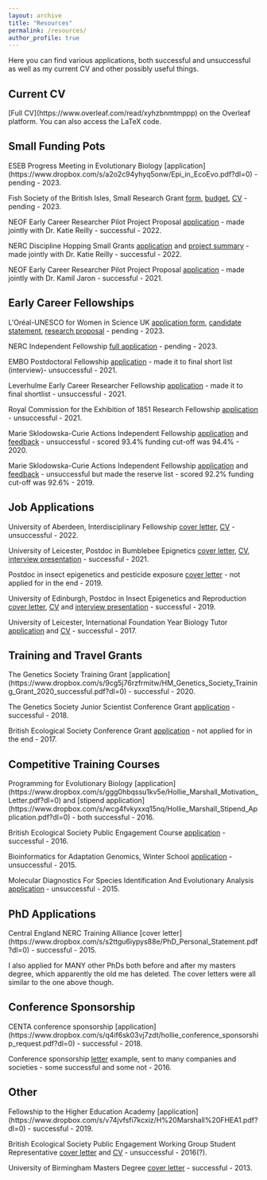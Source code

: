 ```yaml
---
layout: archive
title: "Resources"
permalink: /resources/
author_profile: true
---
```


Here you can find various applications, both successful and unsuccessful as well as my current CV and other possibly useful things.

<h2>Current CV</h2>
[Full CV](https://www.overleaf.com/read/xyhzbnmtmppp) on the Overleaf platform. You can also access the LaTeX code.

<h2>Small Funding Pots</h2>
ESEB Progress Meeting in Evolutionary Biology [application](https://www.dropbox.com/s/a2o2c94yhyq5onw/Epi_in_EcoEvo.pdf?dl=0) - pending - 2023.

Fish Society of the British Isles, Small Research Grant [form](https://www.dropbox.com/s/l7sy7iiqkguqcw0/FSBI_form.pdf?dl=0), [budget](https://www.dropbox.com/s/ds995ok8m5qm7yk/FSBI_Research-Grant-Budget-Hollie-Marshall.pdf?dl=0), [CV](https://www.dropbox.com/s/338et46u8d59zzq/FSBI_CV-Hollie-Marshall.pdf?dl=0) - pending - 2023.

NEOF Early Career Researcher Pilot Project Proposal [application](https://www.dropbox.com/s/zo0qvdhu9m4gsbz/NEOF_2022.pdf?dl=0) - made jointly with Dr. Katie Reilly - successful - 2022.

NERC Discipline Hopping Small Grants [application](https://www.dropbox.com/s/jc78ae1pxq0rzsv/HM_Application_form.pdf?dl=0) and [project summary](https://www.dropbox.com/s/603bte4v7731cbu/HM_2page_summary.pdf?dl=0) - made jointly with Dr. Katie Reilly - successful - 2022.

NEOF Early Career Researcher Pilot Project Proposal [application](https://www.dropbox.com/s/dkcbb9ebnf2klzm/HM_NEOF_ECR_Pilot_Scheme_2021.pdf?dl=0) - made jointly with Dr. Kamil Jaron - successful - 2021.


<h2>Early Career Fellowships</h2>

L'Oréal-UNESCO for Women in Science UK [application form](https://www.dropbox.com/s/pdt8oauwyjxeni4/Loreal_form.pdf?dl=0), [candidate statement](https://www.dropbox.com/s/x74nwmnaubuqmwo/Loreal_Candidate_statement.pdf?dl=0), [research proposal](https://www.dropbox.com/s/2scxerethp5y6d9/Loreal_Research_proposal.pdf?dl=0) - pending - 2023.

NERC Independent Fellowship [full application](https://www.dropbox.com/s/14zva7k0kshzc86/jes-2726477.pdf?dl=0) - pending - 2023.

EMBO Postdoctoral Fellowship [application](https://www.dropbox.com/s/0tov0gnwgqny16r/EMBO_long_term_fellowship.pdf?dl=0) - made it to final short list (interview)- unsuccessful - 2021.

Leverhulme Early Career Researcher Fellowship [application](https://www.dropbox.com/s/czwz0dk3yh1j4py/Leverhulme_ECR_Fellowship_2021.pdf?dl=0) - made it to final shortlist - unsuccessful - 2021.

Royal Commission for the Exhibition of 1851 Research Fellowship [application](https://www.dropbox.com/s/c80ihzwfesdqefa/Royal_Commission_of_1851_Research_Fellowship_2021.pdf?dl=0) - unsuccessful - 2021.

Marie Sklodowska-Curie Actions Independent Fellowship [application](https://www.dropbox.com/s/n06vkmc7im387dx/HM_MSCA_Independent_fellowship_2020_unsuccessful.pdf?dl=0) and [feedback](https://www.dropbox.com/s/r9d162h1bfsptws/HM_MSCA_2020_feedback.pdf?dl=0) - unsuccessful - scored 93.4% funding cut-off was 94.4% - 2020.

Marie Sklodowska-Curie Actions Independent Fellowship [application](https://www.dropbox.com/s/lh6n9v0axucj6i6/Final_proposal.pdf?dl=0) and [feedback](https://www.dropbox.com/s/ypoa6xfgklqv0ih/882722_EpiSpider_ESR.pdf?dl=0) - unsuccessful but made the reserve list - scored 92.2% funding cut-off was 92.6% - 2019.


<h2>Job Applications</h2>

University of Aberdeen, Interdisciplinary Fellowship [cover letter](https://www.dropbox.com/s/a4pr2t5eo4sj5kt/Cover_letter_Hollie_Marshall.pdf?dl=0), [CV](https://www.dropbox.com/s/7owdtuwg47d7gtw/CV_Hollie_Marshall.pdf?dl=0) - unsuccessful - 2022.

University of Leicester, Postdoc in Bumblebee Epignetics [cover letter](https://www.dropbox.com/s/6fd938nx352jueu/Leicester_cover_letter.pdf?dl=0), [CV](https://www.dropbox.com/s/ohzrym5tl8a9yq9/CV_Leicester_2021.pdf?dl=0), [interview presentation](https://www.dropbox.com/s/j1fiys04o5t70n0/Leicester_job_talk.pptx?dl=0) - successful - 2021.

Postdoc in insect epigenetics and pesticide exposure [cover letter](https://www.dropbox.com/s/bply7yu3qvtuq6z/exeter_app.pdf?dl=0) - not applied for in the end - 2019.

University of Edinburgh, Postdoc in Insect Epigenetics and Reproduction [cover letter](https://www.dropbox.com/s/ktpmn0b8x3nbajj/Hollie_Marshall_Cover_Letter.pdf?dl=0), [CV](https://www.dropbox.com/s/mcru49szf509sde/Hollie_Marshall_CV.pdf?dl=0) and [interview presentation](https://www.dropbox.com/s/ggn37uytowu4q1w/Interview_Edinburgh.pdf?dl=0) - successful - 2019.

University of Leicester, International Foundation Year Biology Tutor [application](https://www.dropbox.com/s/ot13hf1ymdkhs0w/Tutor_App_form.pdf?dl=0) and [CV](https://www.dropbox.com/s/ffbp0nw8mr0zktr/Tutoring_CV.pdf?dl=0) - successful - 2017.


<h2>Training and Travel Grants</h2>
The Genetics Society Training Grant [application](https://www.dropbox.com/s/9cg5j76rzfrmitw/HM_Genetics_Society_Training_Grant_2020_successful.pdf?dl=0) - successful - 2020.

The Genetics Society Junior Scientist Conference Grant [application](https://www.dropbox.com/s/pr7k1w52bgetopl/Genetics_application_Hollie.pdf?dl=0) - successful - 2018.

British Ecological Society Conference Grant [application](https://www.dropbox.com/s/vpobeg1eoh694ut/BES%20CONFERENCE%20GRANT%20APPLICATION%20INFO.pdf?dl=0) - not applied for in the end - 2017.


<h2>Competitive Training Courses</h2>
Programming for Evolutionary Biology [application](https://www.dropbox.com/s/ggg0hbqssu1kv5e/Hollie_Marshall_Motivation_Letter.pdf?dl=0) and [stipend application](https://www.dropbox.com/s/wcg4fvkyxxq15nq/Hollie_Marshall_Stipend_Application.pdf?dl=0) - both successful - 2016.

British Ecological Society Public Engagement Course [application](https://www.dropbox.com/s/71t3he8bxs3fwnu/BES_PubEngage_Training_Application.pdf?dl=0) - successful - 2016.

Bioinformatics for Adaptation Genomics, Winter School [application](https://www.dropbox.com/s/9tt892n17upinpl/B%40G_Application_Hollie_Marshall.pdf?dl=0) - unsuccessful - 2015.

Molecular Diagnostics For Species Identification And Evolutionary Analysis [application](https://www.dropbox.com/s/yq03p7qc3l2md2f/Molec_Course_app_Hollie_Marshall.pdf?dl=0) - unsuccessful - 2015.

<h2>PhD Applications</h2>
Central England NERC Training Alliance [cover letter](https://www.dropbox.com/s/s2ttgu6iypys88e/PhD_Personal_Statement.pdf?dl=0) - successful - 2015.

I also applied for MANY other PhDs both before and after my masters degree, which apparently the old me has deleted. The cover letters were all similar to the one above though. 

<h2>Conference Sponsorship</h2>
CENTA conference sponsorship [application](https://www.dropbox.com/s/q4if6sk03vj7zdt/hollie_conference_sponsorship_request.pdf?dl=0) - successful - 2018.

Conference sponsorship [letter](https://www.dropbox.com/s/0j2i3v1r1ccudxi/royal_commison_invite.pdf?dl=0) example, sent to many companies and societies - some successful and some not - 2016.

<h2>Other</h2>
Fellowship to the Higher Education Academy [application](https://www.dropbox.com/s/v74jvfsfi7kcxiz/H%20Marshall%20FHEA1.pdf?dl=0) - successful - 2019.

British Ecological Society Public Engagement Working Group Student Representative [cover letter](https://www.dropbox.com/s/sgxb5lrxq3fwl2u/BES_Rep_Cover_Letter.pdf?dl=0) and [CV](https://www.dropbox.com/s/g6418z79giqr5wu/BES_Rep_CV.pdf?dl=0) - unsuccessful - 2016(?).

University of Birmingham Masters Degree [cover letter](https://www.dropbox.com/s/x3mn1q22hypogb7/Masters_Cover_Letter.pdf?dl=0) - successful - 2013.





